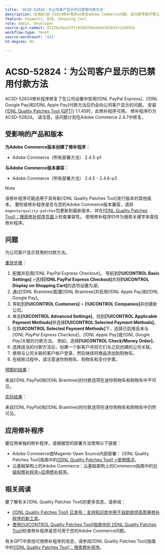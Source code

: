 ```yaml
---
title: 'ACSD-52824：为公司客户显示的已禁用付款方法'
description: 应用ACSD-52824修补程序以修复Adobe Commerce问题，该问题导致尽管公司设置中禁用了 [!DNL PayPal Express], [!DNL Google Pay], and [!DNL Apple Pay] 付款方法，但仍向公司客户显示。
feature: Payments, B2B, Shopping Cart
role: Admin, Developer
source-git-commit: d722ba5ba25ffc03d87b9eddeb2830353124055d
workflow-type: tm+mt
source-wordcount: '422'
ht-degree: 0%

---
```


# ACSD-52824：为公司客户显示的已禁用付款方法

ACSD-52824修补程序修复了在公司设置中禁用[!DNL PayPal Express]、[!DNL Google Pay]和[!DNL Apple Pay]付款方法后仍会向公司客户显示的问题。 安装[[!DNL Quality Patches Tool (QPT)]](https://experienceleague.adobe.com/en/docs/commerce-knowledge-base/kb/announcements/commerce-announcements/magento-quality-patches-released-new-tool-to-self-serve-quality-patches) 1.1.45时，此修补程序可用。 修补程序ID为ACSD-52824。 请注意，该问题计划在Adobe Commerce 2.4.7中修复。

## 受影响的产品和版本

**为Adobe Commerce版本创建了修补程序：**

* Adobe Commerce（所有部署方法） 2.4.5-p1

**与Adobe Commerce版本兼容：**

* Adobe Commerce（所有部署方法） 2.4.5 - 2.4.6-p3

>[!NOTE]
>
>该修补程序可能适用于具有新[!DNL Quality Patches Tool]发行版本的其他版本。 要检查修补程序是否与您的Adobe Commerce版本兼容，请将`magento/quality-patches`包更新到最新版本，并在[[!DNL Quality Patches Tool]：搜索修补程序页面](https://experienceleague.adobe.com/tools/commerce-quality-patches/index.html)上检查兼容性。 使用修补程序ID作为搜索关键字来查找修补程序。

## 问题

为公司客户显示禁用的付款方法。

<u>重现步骤</u>：

1. 配置并启用[!DNL PayPal Express Checkout]。 导航到&#x200B;**[!UICONTROL Basic Settings]** >选择&#x200B;**[!DNL PayPal Express Checkout]**&#x200B;并将&#x200B;**[!UICONTROL Display on Shopping Cart]**&#x200B;的选项设置为&#x200B;*是*。
1. 通过[!DNL Braintree]配置[!DNL Braintree]并启用[!DNL Apple Pay]和[!DNL Google Pay]。
1. 导航到&#x200B;**[!UICONTROL Customers]** > **[!UICONTROL Companies]**&#x200B;并创建新公司。
1. 单击&#x200B;**[!UICONTROL Advanced Settings]**，找到&#x200B;**[!UICONTROL Applicable Payment Methods]**&#x200B;并选择&#x200B;**[!UICONTROL Selected Payment Methods]**。
1. 在&#x200B;**[!UICONTROL Selected Payment Methods]**&#x200B;下，选择已启用且未与&#x200B;*[!DNL PayPal Express Checkout]*、*[!DNL Apple Pay]*&#x200B;或&#x200B;*[!DNL Google Pay]*&#x200B;关联的付款方法。 例如，选择&#x200B;**[!UICONTROL Check/Money Order]**。
1. 选择适当的付款方法后，创建一个新客户并将它们与之前创建的公司关联。
1. 使用与公司关联的客户帐户登录，然后继续将商品添加到购物车。
1. 在结账过程中，请注意迷你购物车、购物车和支付步骤。

<u>预期的结果</u>：

来自[!DNL PayPal]和[!DNL Braintree]的付款选项在迷你购物车和购物车中不可见。

<u>实际结果</u>：

来自[!DNL PayPal]和[!DNL Braintree]的付款选项在迷你购物车和购物车中仍然可见。

## 应用修补程序

要应用单独的修补程序，请根据您的部署方法使用以下链接：

* Adobe Commerce或Magento Open Source内部部署： [!DNL Quality Patches Tool]指南中的[[!DNL Quality Patches Tool] >使用情况](https://experienceleague.adobe.com/docs/commerce-operations/tools/quality-patches-tool/usage.html)。
* 云基础架构上的Adobe Commerce：云基础架构上的Commerce指南中的[升级和修补程序>应用修补程序](https://experienceleague.adobe.com/docs/commerce-cloud-service/user-guide/develop/upgrade/apply-patches.html)。

## 相关阅读

要了解有关[!DNL Quality Patches Tool]的更多信息，请参阅：

* [[!DNL Quality Patches Tool] 已发布：支持知识库中用于自助提供高质量修补程序的新工具](https://experienceleague.adobe.com/en/docs/commerce-knowledge-base/kb/announcements/commerce-announcements/magento-quality-patches-released-new-tool-to-self-serve-quality-patches)。
* [使用[!UICONTROL Quality Patches Tool]指南中的 [!DNL Quality Patches Tool]](/help/tools/quality-patches-tool/patches-available-in-qpt/check-patch-for-magento-issue-with-magento-quality-patches.md)检查修补程序是否可用于您的Adobe Commerce问题。


有关QPT中其他可用修补程序的信息，请参阅[!DNL Quality Patches Tool]指南中的[[!DNL Quality Patches Tool]：搜索修补程序](https://experienceleague.adobe.com/tools/commerce-quality-patches/index.html)。

